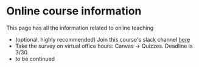 # Online course information
This page has all the information related to online teaching 

* (optional, highly recommended) Join this course's slack channel [here](https://join.slack.com/t/nmsu-math377-spr2020/shared_invite/zt-czyllvna-wn~azu15QZAAv1w0GLU~gw)
* Take the survey on virtual office hours: Canvas -> Quizzes. Deadline is 3/30.
* to be continued
